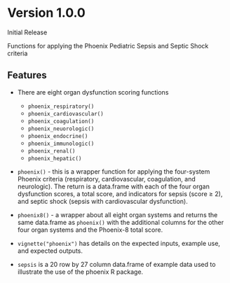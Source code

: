 # Version 1.0.0

Initial Release

Functions for applying the Phoenix Pediatric Sepsis and Septic Shock criteria

## Features

* There are eight organ dysfunction scoring functions
  * `phoenix_respiratory()`
  * `phoenix_cardiovascular()`
  * `phoenix_coagulation()`
  * `phoenix_neuorologic()`
  * `phoenix_endocrine()`
  * `phoenix_immunologic()`
  * `phoenix_renal()`
  * `phoenix_hepatic()`

* `phoenix()` - this is a wrapper function for applying the four-system Phoenix
  criteria (respiratory, cardiovascular, coagulation, and neurologic).  The
  return is a data.frame with each of the four organ dysfunction scores, a total
  score, and indicators for sepsis (score &geq; 2), and septic shock (sepsis
  with cardiovascular dysfunction).

* `phoenix8()` - a wrapper about all eight organ systems and returns the same
  data.frame as `phoenix()` with the additional columns for the other four organ
  systems and the Phoenix-8 total score.

* `vignette("phoenix")` has details on the expected inputs, example use, and
  expected outputs.

* `sepsis` is a 20 row by 27 column data.frame of example data used to
  illustrate the use of the phoenix R package.
